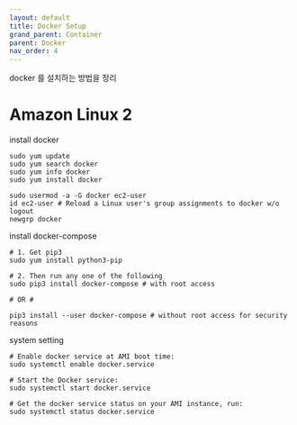 ```yaml
---
layout: default
title: Docker Setup
grand_parent: Container
parent: Docker
nav_order: 4
---
```


docker 를 설치하는 방법을 정리

# Amazon Linux 2

install docker
```
sudo yum update
sudo yum search docker
sudo yum info docker
sudo yum install docker

sudo usermod -a -G docker ec2-user
id ec2-user # Reload a Linux user's group assignments to docker w/o logout
newgrp docker
```

install docker-compose
```
# 1. Get pip3
sudo yum install python3-pip

# 2. Then run any one of the following
sudo pip3 install docker-compose # with root access

# OR #

pip3 install --user docker-compose # without root access for security reasons
```

system setting
```
# Enable docker service at AMI boot time:
sudo systemctl enable docker.service

# Start the Docker service:
sudo systemctl start docker.service

# Get the docker service status on your AMI instance, run:
sudo systemctl status docker.service
```
